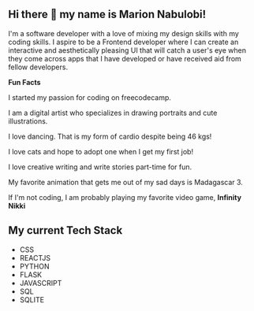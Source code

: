 ## Hi there 👋 my name is Marion Nabulobi!

I'm a software developer with a love of mixing my design skills with my coding skills. 
I aspire to be a Frontend developer where I can create an interactive and aesthetically pleasing UI that will catch a user's eye when they come across apps that I have developed or have received aid from fellow developers. 

**Fun Facts**

I started my passion for coding on freecodecamp.

I am a digital artist who specializes in drawing portraits and cute illustrations.

I love dancing. That is my form of cardio despite being 46 kgs!

I love cats and hope to adopt one when I get my first job!

I love creative writing and write stories part-time for fun. 

My favorite animation that gets me out of my sad days is Madagascar 3.

If I'm not coding, I am probably playing my favorite video game, **Infinity Nikki**

## My current Tech Stack
- CSS
- REACTJS
- PYTHON
- FLASK
- JAVASCRIPT
- SQL
- SQLITE



<!--
**arilobi/arilobi** is a ✨ _special_ ✨ repository because its `README.md` (this file) appears on your GitHub profile.

Here are some ideas to get you started:

- 🔭 I’m currently working on ...
- 🌱 I’m currently learning ...
- 👯 I’m looking to collaborate on ...
- 🤔 I’m looking for help with ...
- 💬 Ask me about ...
- 📫 How to reach me: ...
- 😄 Pronouns: ...
- ⚡ Fun fact: ...
-->
